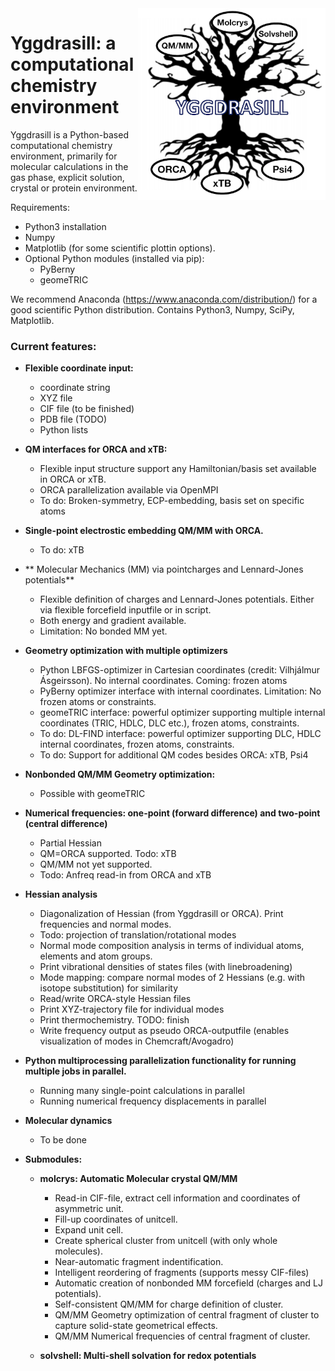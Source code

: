<img src="yggdrasill-templogo50.png" alt="drawing" width="300" align="right"/>

 # Yggdrasill: a computational chemistry environment

Yggdrasill is a Python-based computational chemistry environment, primarily for molecular calculations
in the gas phase, explicit solution, crystal or protein environment.

Requirements:
- Python3 installation
- Numpy
- Matplotlib (for some scientific plottin options).
- Optional Python modules (installed via pip):
    - PyBerny
    - geomeTRIC

We recommend Anaconda (https://www.anaconda.com/distribution/) for a good scientific Python distribution. 
Contains Python3, Numpy, SciPy, Matplotlib.

 ### Current features: 
- **Flexible coordinate input:**
    - coordinate string
    - XYZ file
    - CIF file (to be finished)
    - PDB file (TODO)
    - Python lists
- **QM interfaces for ORCA and xTB:**
    - Flexible input structure support any Hamiltonian/basis set available in ORCA or xTB.
    - ORCA parallelization available via OpenMPI
    - To do: Broken-symmetry, ECP-embedding, basis set on specific atoms
- **Single-point electrostic embedding QM/MM with ORCA.**
    - To do: xTB
- ** Molecular Mechanics (MM) via pointcharges and Lennard-Jones potentials**
    - Flexible definition of charges and Lennard-Jones potentials. Either via flexible forcefield inputfile or 
    in script.
    - Both energy and gradient available.
    - Limitation: No bonded MM yet.
- **Geometry optimization with multiple optimizers**
     - Python LBFGS-optimizer in Cartesian coordinates (credit: Vilhjálmur Ásgeirsson). 
     No internal coordinates. Coming: frozen atoms
     - PyBerny optimizer interface with internal coordinates. Limitation: No frozen atoms or constraints.
     - geomeTRIC interface: powerful optimizer supporting multiple internal coordinates 
     (TRIC, HDLC, DLC etc.), frozen atoms, constraints.
     - To do: DL-FIND interface: powerful optimizer supporting DLC, HDLC internal coordinates, frozen atoms, constraints.
     - To do: Support for additional QM codes besides ORCA: xTB, Psi4
- **Nonbonded QM/MM Geometry optimization:**
    - Possible with geomeTRIC
- **Numerical frequencies: one-point (forward difference) and two-point (central difference)**
     - Partial Hessian
     - QM=ORCA supported. Todo: xTB
     - QM/MM not yet supported.
     - Todo: Anfreq read-in from ORCA and xTB
- **Hessian analysis**
  - Diagonalization of Hessian (from Yggdrasill or ORCA). Print frequencies and normal modes.
  - Todo: projection of translation/rotational modes
  - Normal mode composition analysis in terms of individual atoms, elements and atom groups.
  - Print vibrational densities of states files (with linebroadening)
  - Mode mapping: compare normal modes of 2 Hessians (e.g. with isotope substitution) for similarity
  - Read/write ORCA-style Hessian files
  - Print XYZ-trajectory file for individual modes
  - Print thermochemistry. TODO: finish
  - Write frequency output as pseudo ORCA-outputfile (enables visualization of modes in Chemcraft/Avogadro)

  
- **Python multiprocessing parallelization functionality for running multiple jobs in parallel.**
   - Running many single-point calculations in parallel
   - Running numerical frequency displacements in parallel
- **Molecular dynamics**
    - To be done
    
- **Submodules:**
    - **molcrys: Automatic Molecular crystal QM/MM**
      - Read-in CIF-file, extract cell information and coordinates of asymmetric unit.
      - Fill-up coordinates of unitcell.
      - Expand unit cell.
      - Create spherical cluster from unitcell (with only whole molecules).
      - Near-automatic fragment indentification.
      - Intelligent reordering of fragments (supports messy CIF-files)
      - Automatic creation of nonbonded MM forcefield (charges and LJ potentials).
      - Self-consistent QM/MM for charge definition of cluster.
      - QM/MM Geometry optimization of central fragment of cluster to capture solid-state geometrical effects.
      - QM/MM Numerical frequencies of central fragment of cluster.
      
    - **solvshell: Multi-shell solvation for redox potentials**
    
